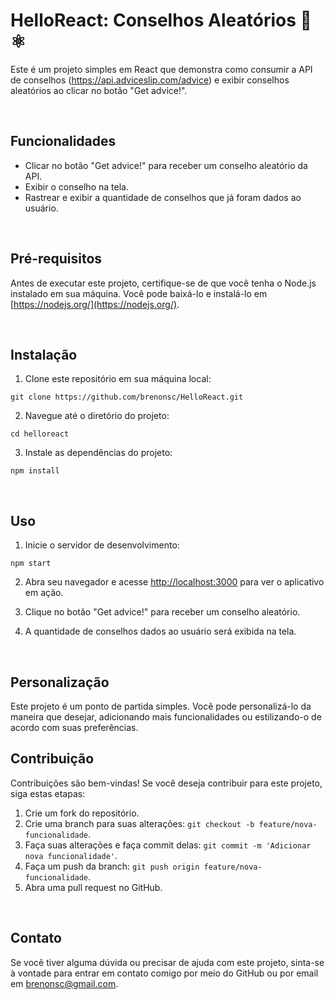 # HelloReact: Conselhos Aleatórios :thinking::atom_symbol:

Este é um projeto simples em React que demonstra como consumir a API de conselhos (https://api.adviceslip.com/advice) e exibir conselhos aleatórios ao clicar no botão "Get advice!".

<br>

## Funcionalidades

- Clicar no botão "Get advice!" para receber um conselho aleatório da API.
- Exibir o conselho na tela.
- Rastrear e exibir a quantidade de conselhos que já foram dados ao usuário.

<br>

## Pré-requisitos

Antes de executar este projeto, certifique-se de que você tenha o Node.js instalado em sua máquina. Você pode baixá-lo e instalá-lo em [https://nodejs.org/](https://nodejs.org/).

<br>

## Instalação

1. Clone este repositório em sua máquina local:

```
git clone https://github.com/brenonsc/HelloReact.git
```

2. Navegue até o diretório do projeto:

```
cd helloreact
```

3. Instale as dependências do projeto:

```
npm install
```

<br>

## Uso

1. Inicie o servidor de desenvolvimento:

```
npm start
```

2. Abra seu navegador e acesse [http://localhost:3000](http://localhost:3000) para ver o aplicativo em ação.

3. Clique no botão "Get advice!" para receber um conselho aleatório.

4. A quantidade de conselhos dados ao usuário será exibida na tela.

<br>

## Personalização

Este projeto é um ponto de partida simples. Você pode personalizá-lo da maneira que desejar, adicionando mais funcionalidades ou estilizando-o de acordo com suas preferências.

## Contribuição

Contribuições são bem-vindas! Se você deseja contribuir para este projeto, siga estas etapas:

1. Crie um fork do repositório.
2. Crie uma branch para suas alterações: `git checkout -b feature/nova-funcionalidade`.
3. Faça suas alterações e faça commit delas: `git commit -m 'Adicionar nova funcionalidade'`.
4. Faça um push da branch: `git push origin feature/nova-funcionalidade`.
5. Abra uma pull request no GitHub.

<br>

## Contato

Se você tiver alguma dúvida ou precisar de ajuda com este projeto, sinta-se à vontade para entrar em contato comigo por meio do GitHub ou por email em [brenonsc@gmail.com](mailto:brenonsc@gmail.com).
